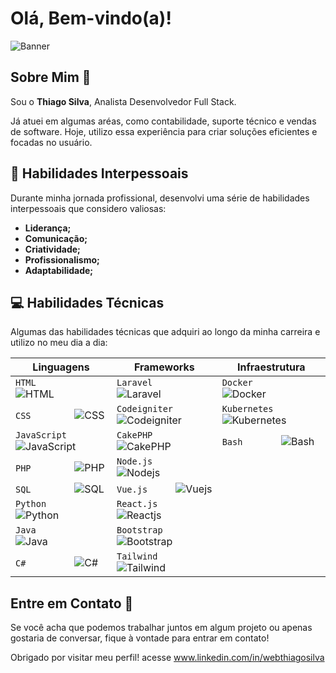 # Olá, Bem-vindo(a)! 
![Banner](https://img.freepik.com-circuito-azul-e-roxa-com-um-fundo-azul_777078-7018.jpg?w=1380)

## Sobre Mim 📝

Sou o **Thiago Silva**, Analista Desenvolvedor Full Stack.

Já atuei em algumas aréas, como contabilidade, suporte técnico e vendas de software. Hoje, utilizo essa experiência para criar soluções eficientes e focadas no usuário.

## 🧠 Habilidades Interpessoais

Durante minha jornada profissional, desenvolvi uma série de habilidades interpessoais que considero valiosas:

- **Liderança;**
- **Comunicação;**
- **Criatividade;**
- **Profissionalismo;**
- **Adaptabilidade;**

## 💻 Habilidades Técnicas

Algumas das habilidades técnicas que adquiri ao longo da minha carreira e utilizo no meu dia a dia:

| Linguagens | Frameworks | Infraestrutura |
| --- | --- | --- |
| `HTML       ` ![HTML](https://progress-bar.dev/50) | `Laravel    ` ![Laravel](https://progress-bar.dev/70) | `Docker     ` ![Docker](https://progress-bar.dev/80) |
| `CSS        ` ![CSS](https://progress-bar.dev/30) | `Codeigniter` ![Codeigniter](https://progress-bar.dev/70) | `Kubernetes ` ![Kubernetes](https://progress-bar.dev/60) |
| `JavaScript ` ![JavaScript](https://progress-bar.dev/60) | `CakePHP    ` ![CakePHP](https://progress-bar.dev/70) | `Bash       ` ![Bash](https://progress-bar.dev/50) |
| `PHP        ` ![PHP](https://progress-bar.dev/80) | `Node.js    ` ![Nodejs](https://progress-bar.dev/60) | |
| `SQL        ` ![SQL](https://progress-bar.dev/80) | `Vue.js     ` ![Vuejs](https://progress-bar.dev/50) | |
| `Python     ` ![Python](https://progress-bar.dev/50) | `React.js   ` ![Reactjs](https://progress-bar.dev/50) | |
| `Java       ` ![Java](https://progress-bar.dev/40) | `Bootstrap  ` ![Bootstrap](https://progress-bar.dev/70) | |
| `C#         ` ![C#](https://progress-bar.dev/40) | `Tailwind   ` ![Tailwind](https://progress-bar.dev/30) | |


## Entre em Contato 💌

Se você acha que podemos trabalhar juntos em algum projeto ou apenas gostaria de conversar, fique à vontade para entrar em contato!

Obrigado por visitar meu perfil! acesse www.linkedin.com/in/webthiagosilva
